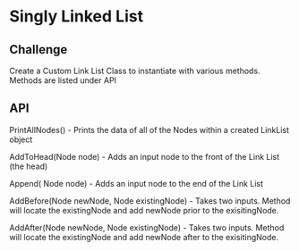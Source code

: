 # Singly Linked List

## Challenge

Create a Custom Link List Class to instantiate with various methods. Methods are listed under API

## API

PrintAllNodes() - Prints the data of all of the Nodes within a created LinkList object

AddToHead(Node node) - Adds an input node to the front of the Link List (the head)

Append( Node node) - Adds an input node to the end of the Link List

AddBefore(Node newNode, Node existingNode) - Takes two inputs. Method will locate the existingNode and add newNode prior to the exisitingNode. 

AddAfter(Node newNode, Node existingNode) - Takes two inputs. Method will locate the existingNode and add newNode after to the exisitingNode.
